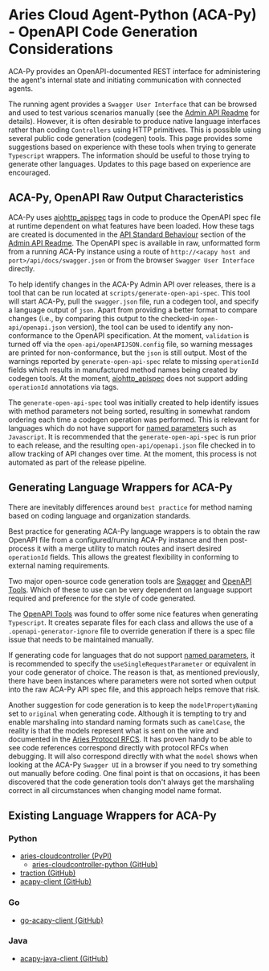 # Aries Cloud Agent-Python (ACA-Py) - OpenAPI Code Generation Considerations

ACA-Py provides an OpenAPI-documented REST interface for administering the agent's internal state and initiating communication with connected agents.

The running agent provides a `Swagger User Interface` that can be browsed and used to test various scenarios manually (see the [Admin API Readme](AdminAPI.md) for details). However, it is often desirable to produce native language interfaces rather than coding `Controllers` using HTTP primitives. This is possible using several public code generation (codegen) tools. This page provides some suggestions based on experience with these tools when trying to generate `Typescript` wrappers. The information should be useful to those trying to generate other languages. Updates to this page based on experience are encouraged.

## ACA-Py, OpenAPI Raw Output Characteristics

ACA-Py uses [aiohttp_apispec](https://github.com/maximdanilchenko/aiohttp-apispec) tags in code to produce the OpenAPI spec file at runtime dependent on what features have been loaded. How these tags are created is documented in the [API Standard Behaviour](https://github.com/hyperledger/aries-cloudagent-python/blob/main/AdminAPI.md#api-standard-behaviour) section of the [Admin API Readme](AdminAPI.md). The OpenAPI spec is available in raw, unformatted form from a running ACA-Py instance using a route of `http://<acapy host and port>/api/docs/swagger.json` or from the browser `Swagger User Interface` directly.

To help identify changes in the ACA-Py Admin API over releases, there is a tool that can be run located at `scripts/generate-open-api-spec`. This tool will start ACA-Py, pull the `swagger.json` file, run a codegen tool, and specify a language output of `json`. Apart from providing a better format to compare changes (i.e., by comparing this output to the checked-in `open-api/openapi.json` version), the tool can be used to identify any non-conformance to the OpenAPI specification. At the moment, `validation` is turned off via the `open-api/openAPIJSON.config` file, so warning messages are printed for non-conformance, but the `json` is still output. Most of the warnings reported by `generate-open-api-spec` relate to missing `operationId` fields which results in manufactured method names being created by codegen tools. At the moment, [aiohttp_apispec](https://github.com/maximdanilchenko/aiohttp-apispec) does not support adding `operationId` annotations via tags.

The `generate-open-api-spec` tool was initially created to help identify issues with method parameters not being sorted, resulting in somewhat random ordering each time a codegen operation was performed. This is relevant for languages which do not have support for [named parameters](https://en.wikipedia.org/wiki/Named_parameter) such as `Javascript`. It is recommended that the `generate-open-api-spec` is run prior to each release, and the resulting `open-api/openapi.json` file checked in to allow tracking of API changes over time. At the moment, this process is not automated as part of the release pipeline.

## Generating Language Wrappers for ACA-Py

There are inevitably differences around `best practice` for method naming based on coding language and organization standards.

Best practice for generating ACA-Py language wrappers is to obtain the raw OpenAPI file from a configured/running ACA-Py instance and then post-process it with a merge utility to match routes and insert desired `operationId` fields. This allows the greatest flexibility in conforming to external naming requirements.

Two major open-source code generation tools are [Swagger](https://github.com/swagger-api/swagger-codegen) and [OpenAPI Tools](https://github.com/OpenAPITools/openapi-generator). Which of these to use can be very dependent on language support required and preference for the style of code generated.

The [OpenAPI Tools](https://github.com/OpenAPITools/openapi-generator) was found to offer some nice features when generating `Typescript`. It creates separate files for each class and allows the use of a `.openapi-generator-ignore` file to override generation if there is a spec file issue that needs to be maintained manually.

If generating code for languages that do not support [named parameters](https://en.wikipedia.org/wiki/Named_parameter), it is recommended to specify the `useSingleRequestParameter` or equivalent in your code generator of choice. The reason is that, as mentioned previously, there have been instances where parameters were not sorted when output into the raw ACA-Py API spec file, and this approach helps remove that risk.

Another suggestion for code generation is to keep the `modelPropertyNaming` set to `original` when generating code. Although it is tempting to try and enable marshaling into standard naming formats such as `camelCase`, the reality is that the models represent what is sent on the wire and documented in the [Aries Protocol RFCS](https://github.com/hyperledger/aries-rfcs/tree/master/features). It has proven handy to be able to see code references correspond directly with protocol RFCs when debugging. It will also correspond directly with what the `model` shows when looking at the ACA-Py `Swagger UI` in a browser if you need to try something out manually before coding. One final point is that on occasions, it has been discovered that the code generation tools don't always get the marshaling correct in all circumstances when changing model name format.

## Existing Language Wrappers for ACA-Py

### Python

- [aries-cloudcontroller (PyPI)](https://pypi.org/project/aries-cloudcontroller/)
  - [aries-cloudcontroller-python (GitHub)](https://github.com/didx-xyz/aries-cloudcontroller-python)
- [traction (GitHub)](https://github.com/bcgov/traction/tree/develop/services/traction/acapy_client)
- [acapy-client (GitHub)](https://github.com/Indicio-tech/acapy-client)

### Go

- [go-acapy-client (GitHub)](https://github.com/ldej/go-acapy-client)

### Java

- [acapy-java-client (GitHub)](https://github.com/hyperledger-labs/acapy-java-client)
